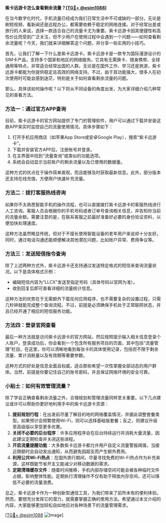 **紫卡远游卡怎么查看剩余流量？[[TG💪+ @esim1088](https://t.me/s/esim1088)]**

在当今数字化时代，手机流量已经成为我们日常生活中不可或缺的一部分。无论是刷短视频、看新闻还是远程办公，都需要依赖于稳定的网络连接。对于经常出差或旅行的人来说，选择一款适合自己的流量卡尤为重要。紫卡远游卡因其便捷性和高性价比而受到广泛关注，但不少用户在使用过程中会遇到一个问题——如何查看剩余流量呢？今天，我们就来详细解答这个问题，并分享一些实用的小技巧。

首先，让我们了解一下什么是紫卡远游卡。紫卡远游卡是一款专为国际漫游设计的SIM卡产品，支持多个国家和地区的网络服务。它具有无需换卡、随身携带、全球通用等特点，非常适合经常出国的人群。无论是在国外工作、学习还是旅游，紫卡远游卡都能为你提供稳定且高效的网络支持。不过，由于其功能强大，很多人在初次使用时可能会感到迷茫，特别是关于如何查看剩余流量的问题。

那么，具体该如何操作呢？以下将从不同设备的角度出发，为大家详细介绍几种常见的查看方法。

### 方法一：通过官方APP查询

目前，紫卡远游卡的官方网站提供了专门的管理软件，用户可以通过下载并安装这款APP来实时监控自己的流量使用情况。具体步骤如下：

1. 打开手机应用商店（如苹果App Store或安卓Google Play），搜索“紫卡远游卡”。
2. 下载并安装官方APP后，注册账号并登录。
3. 在主界面中找到“流量查询”或类似的功能选项。
4. 系统会自动显示当前账户的剩余流量以及已使用的数据量。

这种方式的优点在于操作简单直观，而且能够及时获取最新信息。此外，部分版本还支持在线充值，方便用户快速补充流量。

### 方法二：拨打客服热线咨询

如果你不太熟悉智能手机的操作流程，也可以直接拨打紫卡远游卡的客服热线进行人工咨询。客服人员会根据你的手机号码或者订单号查询相关信息，并告知你当前的流量余额。需要注意的是，在联系客服之前最好准备好必要的身份验证资料，以便加快处理速度。

这种方法虽然略显传统，但对于不擅长使用智能设备的老年用户来说却十分友好。同时，通过电话沟通还能顺便解决其他潜在问题，比如账户异常、费用争议等。

### 方法三：发送短信指令查询

除了上述两种方式外，紫卡远游卡还支持通过发送特定格式的短信来查询流量状况。以下是具体格式示例：

- 编辑短信内容为“LLCX”发送至指定号码（具体号码以官网为准）。
- 收到回复后即可查看详细的流量统计信息。

这种方法的优势在于无需额外下载任何应用程序，也不需要复杂的设置过程，只需几秒钟就能完成整个查询流程。不过，前提是必须确保手机处于正常联网状态，并且已经开通了相应的短信服务功能。

### 方法四：登录官网查看

最后一种方法就是访问紫卡远游卡的官方网站，然后按照提示输入相关信息登录个人账户。登录成功后，你会看到一个包含所有服务项目的页面，其中包括“流量管理”栏目。在这里，你可以清晰地看到每张卡的具体使用记录，包括但不限于剩余流量、累计消耗量以及有效期等重要参数。

这种方式的好处是信息全面且权威，适合那些希望一次性掌握全部动态的用户群体。当然，前提是你要记住自己的账号密码，并且保证网络环境的安全可靠。

### 小贴士：如何有效管理流量？

除了学会正确查看剩余流量之外，合理规划和管理流量同样至关重要。以下几点建议或许可以帮助你更好地利用手中的紫卡远游卡资源：

1. **提前规划行程**：在出发前尽量了解目的地的网络覆盖情况，并据此调整套餐类型。如果预计会频繁使用Wi-Fi，则可以选择基础版套餐；反之，则建议升级至高级版以享受更多优惠。
2. **关闭不必要的后台程序**：许多应用程序会在后台持续运行并消耗大量流量，因此建议定期检查并关闭这些进程。
3. **开启流量提醒功能**：大多数紫卡远游卡都允许用户自定义流量警报阈值，当接近限额时会自动发出通知，从而避免因超支而产生额外费用。
4. **利用公共Wi-Fi热点**：在国外旅行期间，尽量寻找免费的Wi-Fi热点作为补充来源，这样既能节省开支又能减少对移动数据的需求。
5. **定期清理缓存文件**：随着时间推移，手机内部存储空间可能会被各种临时文件占据，影响整体性能。定期执行清理操作不仅有助于释放内存空间，还可以降低不必要的流量浪费。

总之，紫卡远游卡作为一种创新型通信工具，为我们带来了前所未有的便利体验。然而，要想充分发挥它的潜力，就需要掌握正确的使用方法。希望通过本文介绍的内容，大家能够更加轻松自如地应对各种场景下的流量管理需求。

[[TG💪+ @esim1088](https://t.me/s/esim1088) ![Image](https://i.postimg.cc/4NQfJmqS/Snipaste-2025-05-13-00-14-12.png)]